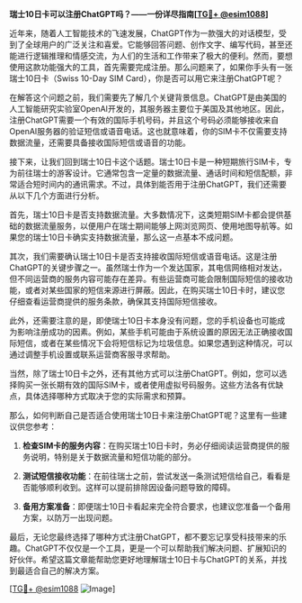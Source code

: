 **瑞士10日卡可以注册ChatGPT吗？——一份详尽指南[[TG💪+ @esim1088](https://t.me/s/esim1088)]**

近年来，随着人工智能技术的飞速发展，ChatGPT作为一款强大的对话模型，受到了全球用户的广泛关注和喜爱。它能够回答问题、创作文字、编写代码，甚至还能进行逻辑推理和情感交流，为人们的生活和工作带来了极大的便利。然而，要想使用这款功能强大的工具，首先需要完成注册。那么问题来了，如果你手头有一张瑞士10日卡（Swiss 10-Day SIM Card），你是否可以用它来注册ChatGPT呢？

在解答这个问题之前，我们需要先了解几个关键背景信息。ChatGPT是由美国的人工智能研究实验室OpenAI开发的，其服务器主要位于美国及其他地区。因此，注册ChatGPT需要一个有效的国际手机号码，并且这个号码必须能够接收来自OpenAI服务器的验证短信或语音电话。这也就意味着，你的SIM卡不仅需要支持数据流量，还需要具备接收国际短信或语音的功能。

接下来，让我们回到瑞士10日卡这个话题。瑞士10日卡是一种短期旅行SIM卡，专为前往瑞士的游客设计。它通常包含一定量的数据流量、通话时间和短信配额，非常适合短时间内的通讯需求。不过，具体到能否用于注册ChatGPT，我们还需要从以下几个方面进行分析。

首先，瑞士10日卡是否支持数据流量。大多数情况下，这类短期SIM卡都会提供基础的数据流量服务，以便用户在瑞士期间能够上网浏览网页、使用地图导航等。如果您的瑞士10日卡确实支持数据流量，那么这一点基本不成问题。

其次，我们需要确认瑞士10日卡是否支持接收国际短信或语音电话。这是注册ChatGPT的关键步骤之一。虽然瑞士作为一个发达国家，其电信网络相对发达，但不同运营商的服务内容可能存在差异。有些运营商可能会限制国际短信的接收功能，或者对某些国家的短信来源进行屏蔽。因此，在购买瑞士10日卡时，建议您仔细查看运营商提供的服务条款，确保其支持国际短信接收。

此外，还需要注意的是，即使瑞士10日卡本身没有问题，您的手机设备也可能成为影响注册成功的因素。例如，某些手机可能由于系统设置的原因无法正确接收国际短信，或者在某些情况下会将短信标记为垃圾信息。如果您遇到这种情况，可以通过调整手机设置或联系运营商客服寻求帮助。

当然，除了瑞士10日卡之外，还有其他方式可以注册ChatGPT。例如，您可以选择购买一张长期有效的国际SIM卡，或者使用虚拟号码服务。这些方法各有优缺点，具体选择哪种方式取决于您的实际需求和预算。

那么，如何判断自己是否适合使用瑞士10日卡来注册ChatGPT呢？这里有一些建议供您参考：

1. **检查SIM卡的服务内容**：在购买瑞士10日卡时，务必仔细阅读运营商提供的服务说明，特别是关于数据流量和短信功能的部分。
   
2. **测试短信接收功能**：在前往瑞士之前，尝试发送一条测试短信给自己，看看是否能够顺利收到。这样可以提前排除因设备问题导致的障碍。

3. **备用方案准备**：即便瑞士10日卡看起来完全符合要求，也建议您准备一个备用方案，以防万一出现问题。

最后，无论您最终选择了哪种方式注册ChatGPT，都不要忘记享受科技带来的乐趣。ChatGPT不仅仅是一个工具，更是一个可以帮助我们解决问题、扩展知识的好伙伴。希望这篇文章能帮助您更好地理解瑞士10日卡与ChatGPT的关系，并找到最适合自己的解决方案。

[[TG💪+ @esim1088](https://t.me/s/esim1088) ![Image](https://i.postimg.cc/4NQfJmqS/Snipaste-2025-05-13-00-14-12.png)]
